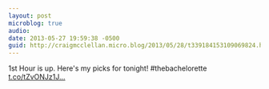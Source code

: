 ```yaml
---
layout: post
microblog: true
audio: 
date: 2013-05-27 19:59:38 -0500
guid: http://craigmcclellan.micro.blog/2013/05/28/t339184153109069824.html
---
```

1st Hour is up. Here's my picks for tonight! #thebachelorette [t.co/tZvONJz1J...](https://t.co/tZvONJz1Jn)
